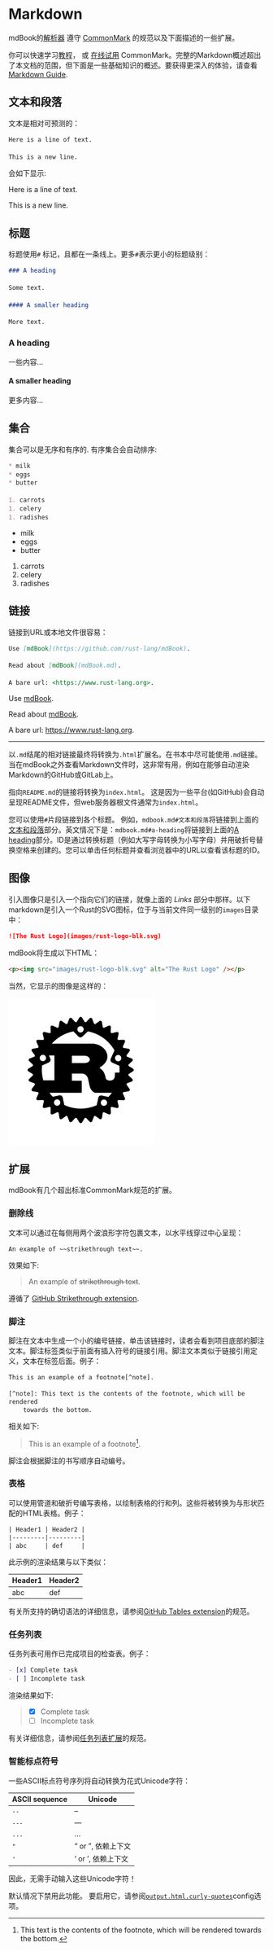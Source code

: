 # Markdown

mdBook的[解析器](https://github.com/raphlinus/pulldown-cmark) 遵守 [CommonMark](https://commonmark.org/) 的规范以及下面描述的一些扩展。

你可以快速学习[教程](https://commonmark.org/help/tutorial/)， 或 [在线试用](https://spec.commonmark.org/dingus/) CommonMark。完整的Markdown概述超出了本文档的范围，但下面是一些基础知识的概述。要获得更深入的体验，请查看[Markdown Guide](https://www.markdownguide.org).

## 文本和段落

文本是相对可预测的：

```markdown
Here is a line of text.

This is a new line.
```

会如下显示:

Here is a line of text.

This is a new line.

## 标题

标题使用`#` 标记，且都在一条线上。更多`#`表示更小的标题级别：

```markdown
### A heading 

Some text.

#### A smaller heading 

More text.
```

### A heading 

一些内容...

#### A smaller heading 

更多内容...

## 集合

集合可以是无序和有序的. 有序集合会自动排序:

```markdown
* milk
* eggs
* butter

1. carrots
1. celery
1. radishes
```

* milk
* eggs
* butter

1. carrots
1. celery
1. radishes

## 链接

链接到URL或本地文件很容易：

```markdown
Use [mdBook](https://github.com/rust-lang/mdBook). 

Read about [mdBook](mdBook.md).

A bare url: <https://www.rust-lang.org>.
```

Use [mdBook](https://github.com/rust-lang/mdBook). 

Read about [mdBook](mdBook.md).

A bare url: <https://www.rust-lang.org>.

----

以`.md`结尾的相对链接最终将转换为`.html`扩展名。在书本中尽可能使用`.md`链接。当在mdBook之外查看Markdown文件时，这非常有用，例如在能够自动渲染Markdown的GitHub或GitLab上。


指向`README.md`的链接将转换为`index.html`。
这是因为一些平台(如GitHub)会自动呈现README文件，但web服务器根文件通常为`index.html`。


您可以使用`#`片段链接到各个标题。
例如，`mdbook.md#文本和段落`将链接到上面的[文本和段落](#文本和段落)部分。英文情况下是：`mdbook.md#a-heading`将链接到上面的[A heading](#a-heading)部分。ID是通过转换标题（例如大写字母转换为小写字母）并用破折号替换空格来创建的。您可以单击任何标题并查看浏览器中的URL以查看该标题的ID。

## 图像

引入图像只是引入一个指向它们的链接，就像上面的 _Links_ 部分中那样。以下markdown是引入一个Rust的SVG图标，位于与当前文件同一级别的`images`目录中：

```markdown
![The Rust Logo](images/rust-logo-blk.svg)
```

mdBook将生成以下HTML：

```html
<p><img src="images/rust-logo-blk.svg" alt="The Rust Logo" /></p>
```

当然，它显示的图像是这样的：

![The Rust Logo](images/rust-logo-blk.svg)

## 扩展

mdBook有几个超出标准CommonMark规范的扩展。

### 删除线

文本可以通过在每侧用两个波浪形字符包裹文本，以水平线穿过中心呈现：

```text
An example of ~~strikethrough text~~.
```

效果如下:

> An example of ~~strikethrough text~~.

遵循了 [GitHub Strikethrough extension][strikethrough].

### 脚注

脚注在文本中生成一个小的编号链接，单击该链接时，读者会看到项目底部的脚注文本。脚注标签类似于前面有插入符号的链接引用。脚注文本类似于链接引用定义，文本在标签后面。例子：

```text
This is an example of a footnote[^note].

[^note]: This text is the contents of the footnote, which will be rendered
    towards the bottom.
```

相关如下:

> This is an example of a footnote[^note].
>
> [^note]: This text is the contents of the footnote, which will be rendered
>     towards the bottom.

脚注会根据脚注的书写顺序自动编号。

### 表格

可以使用管道和破折号编写表格，以绘制表格的行和列。这些将被转换为与形状匹配的HTML表格。例子：

```text
| Header1 | Header2 |
|---------|---------|
| abc     | def     |
```

此示例的渲染结果与以下类似：

| Header1 | Header2 |
|---------|---------|
| abc     | def     |


有关所支持的确切语法的详细信息，请参阅[GitHub Tables extension][tables]的规范。

### 任务列表

任务列表可用作已完成项目的检查表。例子：

```md
- [x] Complete task
- [ ] Incomplete task
```

渲染结果如下:

> - [x] Complete task
> - [ ] Incomplete task

有关详细信息，请参阅[任务列表扩展]的规范。

### 智能标点符号

一些ASCII标点符号序列将自动转换为花式Unicode字符：

| ASCII sequence | Unicode |
|----------------|---------|
| `--`           | –       |
| `---`          | —       |
| `...`          | …       |
| `"`            | “ or ”, 依赖上下文 |
| `'`            | ‘ or ’, 依赖上下文 |

因此，无需手动输入这些Unicode字符！

默认情况下禁用此功能。
要启用它，请参阅[`output.html.curly-quotes`]config选项。

[strikethrough]: https://github.github.com/gfm/#strikethrough-extension-
[tables]: https://github.github.com/gfm/#tables-extension-
[任务列表扩展]: https://github.github.com/gfm/#task-list-items-extension-
[`output.html.curly-quotes`]: configuration/renderers.md#html渲染器选项
